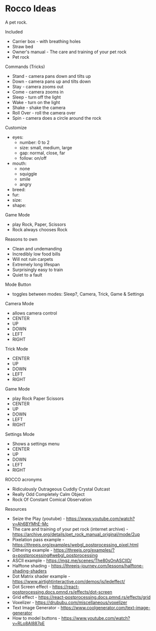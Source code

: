 # Rocco Ideas

A pet rock.

Included
- Carrier box - with breathing holes
- Straw bed
- Owner's manual - The care and training of your pet rock
- Pet rock

Commands (Tricks)
- Stand      - camera pans down and tilts up
- Down       - camera pans up and tilts down
- Stay       - camera zooms out
- Come       - camera zooms in
- Sleep      - turn off the light
- Wake       - turn on the light
- Shake      - shake the camera
- Roll Over  - roll the camera over
- Spin       - camera does a circle around the rock

Customize
- eyes: 
    - number: 0 to 2
    - size: small, medium, large
    - gap: normal, close, far
    - follow: on/off
- mouth:
    - none
    - squiggle
    - smile
    - angry
- breed:  
- fur: 
- size:
- shape: 

Game Mode
- play Rock, Paper, Scissors
- Rock always chooses Rock

Reasons to own
- Clean and undemanding
- Incredibly low food bills
- Will not ruin carpets
- Extremely long lifespan
- Surprisingly easy to train
- Quiet to a fault

Mode Button
- toggles between modes: Sleep?, Camera, Trick, Game & Settings
 
Camera Mode
- allows camera control
- CENTER
- UP
- DOWN
- LEFT
- RIGHT

Trick Mode
- CENTER
- UP
- DOWN
- LEFT
- RIGHT

Game Mode
- play Rock Paper Scissors
- CENTER
- UP
- DOWN
- LEFT
- RIGHT

Settings Mode
- Shows a settings menu
- CENTER
- UP
- DOWN
- LEFT
- RIGHT

ROCCO acronyms
- Ridiculously Outrageous Cuddly Crystal Outcast
- Really Odd Completely Calm Object
- Rock Of Constant Comical Observation

Resources
- Seize the Play (youtube) - https://www.youtube.com/watch?v=Ah6BYMhE-Mc
- The care and training of your pet rock (internet archive) - https://archive.org/details/pet_rock_manual_original/mode/2up
- Pixelation pass example - https://threejs.org/examples/webgl_postprocessing_pixel.html
- Dithering example - https://threejs.org/examples/?q=postprocessing#webgl_postprocessing
- ASCII example - https://mgz.me/scenes/The80sOnASCIID/
- Halftone shading - https://threejs-journey.com/lessons/halftone-shading-shaders
- Dot Matrix shader example - https://www.airtightinteractive.com/demos/js/ledeffect/
- Dot Screen effect - https://react-postprocessing.docs.pmnd.rs/effects/dot-screen
- Grid effect - https://react-postprocessing.docs.pmnd.rs/effects/grid
- Voxelizer - https://drububu.com/miscellaneous/voxelizer
- Text Image Generator - https://www.coolgenerator.com/text-image-generator
- How to model buttons - https://www.youtube.com/watch?v=RLo8Al887pE
 

